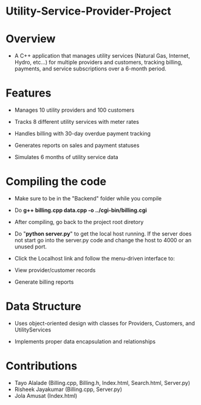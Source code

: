 # Utility-Service-Provider-Project
# Overview
- A C++ application that manages utility services (Natural Gas, Internet, Hydro, etc...) for multiple providers and customers, tracking billing, payments, and service subscriptions over a 6-month period.

# Features
- Manages 10 utility providers and 100 customers

- Tracks 8 different utility services with meter rates

- Handles billing with 30-day overdue payment tracking

- Generates reports on sales and payment statuses

- Simulates 6 months of utility service data

# Compiling the code
- Make sure to be in the "Backend" folder while you compile

- Do **g++ billing.cpp data.cpp -o ../cgi-bin/billing.cgi**

- After compiling, go back to the project root diretory

- Do "**python server.py**" to get the local host running. If the server does not start go into the server.py code and change the host to 4000 or an unused port.
  
- Click the Localhost link and follow the menu-driven interface to:

- View provider/customer records

- Generate billing reports

# Data Structure
- Uses object-oriented design with classes for Providers, Customers, and UtilityServices

- Implements proper data encapsulation and relationships

# Contributions
- Tayo Alalade (Billing.cpp, Billing.h, Index.html, Search.html, Server.py)
- Risheek Jayakumar (Billing.cpp, Server.py)
- Jola Amusat (Index.html)

